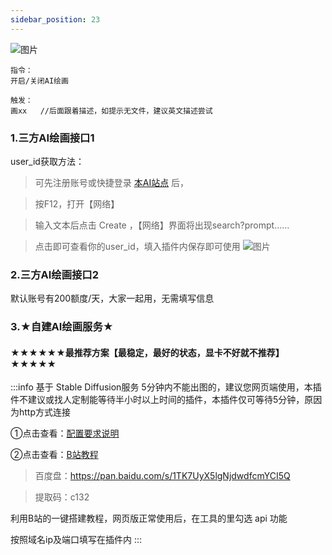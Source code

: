 ```yaml
---
sidebar_position: 23
---
```

![图片](/img/doc/高级功能/AI绘画/首页.png)

~~~
指令：
开启/关闭AI绘画

触发：
画xx   //后面跟着描述，如提示无文件，建议英文描述尝试
~~~

### 1.三方AI绘画接口1
user_id获取方法：
>可先注册账号或快捷登录 [本AI站点](https://art.elbo.ai/) 后，

>按F12，打开【网络】

>输入文本后点击 Create ，【网络】界面将出现search?prompt……

>点击即可查看你的user_id，填入插件内保存即可使用
![图片](/img/doc/高级功能/高级图片/AI获取.png)

### 2.三方AI绘画接口2
默认账号有200额度/天，大家一起用，无需填写信息

### 3.★自建AI绘画服务★

#### ★★★★★★最推荐方案【最稳定，最好的状态，显卡不好就不推荐】★★★★★
:::info 基于 Stable Diffusion服务
5分钟内不能出图的，建议您网页端使用，本插件不建议或找人定制能等待半小时以上时间的插件，本插件仅可等待5分钟，原因为http方式连接

①点击查看：[配置要求说明](https://zhuanlan.zhihu.com/p/612811428)

②点击查看：[B站教程](https://www.bilibili.com/video/BV1iM4y1y7oA)

> 百度盘：https://pan.baidu.com/s/1TK7UyX5lgNjdwdfcmYCI5Q

> 提取码：c132

利用B站的一键搭建教程，网页版正常使用后，在工具的里勾选 api 功能

按照域名ip及端口填写在插件内
:::